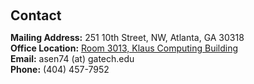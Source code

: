 <h2 style="margin: 60px 0px 10px;">Contact</h2>

<p><strong>Mailing Address:</strong> 251 10th Street, NW, Atlanta, GA 30318
<br />
<strong>Office Location:</strong> <a href="https://www.google.com/maps/dir//tenth%26home,+251+10th+St+NW,+Atlanta,+GA+30332/data=!4m6!4m5!1m1!4e2!1m2!1m1!1s0x88f5045ff389c421:0xad368f08a69055a1?sa=X&ved=1t:57443&ictx=111">Room 3013, Klaus Computing Building</a>
<br />
<strong>Email:</strong> <email>asen74 (at) gatech.edu</email>
<br />
<strong>Phone:</strong> (404) 457-7952</p>
